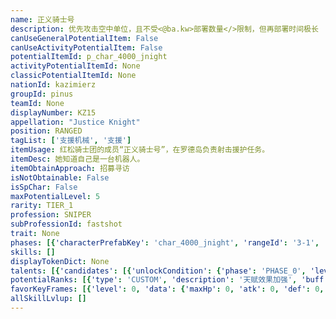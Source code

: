 ```yaml
---
name: 正义骑士号
description: 优先攻击空中单位，且不受<@ba.kw>部署数量</>限制，但再部署时间极长
canUseGeneralPotentialItem: False
canUseActivityPotentialItem: False
potentialItemId: p_char_4000_jnight
activityPotentialItemId: None
classicPotentialItemId: None
nationId: kazimierz
groupId: pinus
teamId: None
displayNumber: KZ15
appellation: "Justice Knight"
position: RANGED
tagList: ['支援机械', '支援']
itemUsage: 红松骑士团的成员“正义骑士号”，在罗德岛负责射击援护任务。
itemDesc: 她知道自己是一台机器人。
itemObtainApproach: 招募寻访
isNotObtainable: False
isSpChar: False
maxPotentialLevel: 5
rarity: TIER_1
profession: SNIPER
subProfessionId: fastshot
trait: None
phases: [{'characterPrefabKey': 'char_4000_jnight', 'rangeId': '3-1', 'maxLevel': 30, 'attributesKeyFrames': [{'level': 1, 'data': {'maxHp': 396, 'atk': 137, 'def': 32, 'magicResistance': 0.0, 'cost': 3, 'blockCnt': 1, 'moveSpeed': 1.0, 'attackSpeed': 100.0, 'baseAttackTime': 1.0, 'respawnTime': 200, 'hpRecoveryPerSec': 0.0, 'spRecoveryPerSec': 1.0, 'maxDeployCount': 1, 'maxDeckStackCnt': 0, 'tauntLevel': 0, 'massLevel': 0, 'baseForceLevel': 0, 'stunImmune': False, 'silenceImmune': False, 'sleepImmune': False, 'frozenImmune': False, 'levitateImmune': False}}, {'level': 30, 'data': {'maxHp': 495, 'atk': 172, 'def': 41, 'magicResistance': 0.0, 'cost': 3, 'blockCnt': 1, 'moveSpeed': 1.0, 'attackSpeed': 100.0, 'baseAttackTime': 1.0, 'respawnTime': 200, 'hpRecoveryPerSec': 0.0, 'spRecoveryPerSec': 1.0, 'maxDeployCount': 1, 'maxDeckStackCnt': 0, 'tauntLevel': 0, 'massLevel': 0, 'baseForceLevel': 0, 'stunImmune': False, 'silenceImmune': False, 'sleepImmune': False, 'frozenImmune': False, 'levitateImmune': False}}], 'evolveCost': None}]
skills: []
displayTokenDict: None
talents: [{'candidates': [{'unlockCondition': {'phase': 'PHASE_0', 'level': 1}, 'requiredPotentialRank': 0, 'prefabKey': '1', 'name': '正义助威·I', 'description': '部署后10秒内攻击范围内所有友方远程位单位更不容易被攻击且敌方空中单位获得10%的<$ba.fragile>脆弱</>效果', 'rangeId': None, 'blackboard': [{'key': 'duration', 'value': 10.0, 'valueStr': None}, {'key': 'damage_scale', 'value': 1.1, 'valueStr': None}, {'key': 'jnight_t.taunt_level', 'value': -1.0, 'valueStr': None}], 'tokenKey': None}, {'unlockCondition': {'phase': 'PHASE_0', 'level': 1}, 'requiredPotentialRank': 1, 'prefabKey': '1', 'name': '正义助威·II', 'description': '部署后12秒内攻击范围内所有友方远程位单位更不容易被攻击且敌方空中单位获得13%的<$ba.fragile>脆弱</>效果', 'rangeId': None, 'blackboard': [{'key': 'duration', 'value': 12.0, 'valueStr': None}, {'key': 'damage_scale', 'value': 1.13, 'valueStr': None}, {'key': 'jnight_t.taunt_level', 'value': -1.0, 'valueStr': None}], 'tokenKey': None}, {'unlockCondition': {'phase': 'PHASE_0', 'level': 1}, 'requiredPotentialRank': 2, 'prefabKey': '1', 'name': '正义助威·III', 'description': '部署后14秒内攻击范围内所有友方远程位单位更不容易被攻击且敌方空中单位获得16%的<$ba.fragile>脆弱</>效果', 'rangeId': None, 'blackboard': [{'key': 'duration', 'value': 14.0, 'valueStr': None}, {'key': 'damage_scale', 'value': 1.16, 'valueStr': None}, {'key': 'jnight_t.taunt_level', 'value': -1.0, 'valueStr': None}], 'tokenKey': None}, {'unlockCondition': {'phase': 'PHASE_0', 'level': 1}, 'requiredPotentialRank': 3, 'prefabKey': '1', 'name': '正义助威·IV', 'description': '部署后16秒内攻击范围内所有友方远程位单位更不容易被攻击且敌方空中单位获得19%的<$ba.fragile>脆弱</>效果', 'rangeId': None, 'blackboard': [{'key': 'duration', 'value': 16.0, 'valueStr': None}, {'key': 'damage_scale', 'value': 1.19, 'valueStr': None}, {'key': 'jnight_t.taunt_level', 'value': -1.0, 'valueStr': None}], 'tokenKey': None}, {'unlockCondition': {'phase': 'PHASE_0', 'level': 1}, 'requiredPotentialRank': 4, 'prefabKey': '1', 'name': '正义助威·V', 'description': '部署后18秒内攻击范围内所有友方远程位单位更不容易被攻击且敌方空中单位获得22%的<$ba.fragile>脆弱</>效果', 'rangeId': None, 'blackboard': [{'key': 'duration', 'value': 18.0, 'valueStr': None}, {'key': 'damage_scale', 'value': 1.22, 'valueStr': None}, {'key': 'jnight_t.taunt_level', 'value': -1.0, 'valueStr': None}], 'tokenKey': None}, {'unlockCondition': {'phase': 'PHASE_0', 'level': 1}, 'requiredPotentialRank': 5, 'prefabKey': '1', 'name': '正义助威·VI', 'description': '部署后20秒内攻击范围内所有友方远程位单位更不容易被攻击且敌方空中单位获得25%的<$ba.fragile>脆弱</>效果', 'rangeId': None, 'blackboard': [{'key': 'duration', 'value': 20.0, 'valueStr': None}, {'key': 'damage_scale', 'value': 1.25, 'valueStr': None}, {'key': 'jnight_t.taunt_level', 'value': -1.0, 'valueStr': None}], 'tokenKey': None}]}]
potentialRanks: [{'type': 'CUSTOM', 'description': '天赋效果加强', 'buff': None, 'equivalentCost': None}, {'type': 'CUSTOM', 'description': '天赋效果加强', 'buff': None, 'equivalentCost': None}, {'type': 'CUSTOM', 'description': '天赋效果加强', 'buff': None, 'equivalentCost': None}, {'type': 'CUSTOM', 'description': '天赋效果加强', 'buff': None, 'equivalentCost': None}, {'type': 'CUSTOM', 'description': '天赋效果加强', 'buff': None, 'equivalentCost': None}]
favorKeyFrames: [{'level': 0, 'data': {'maxHp': 0, 'atk': 0, 'def': 0, 'magicResistance': 0.0, 'cost': 0, 'blockCnt': 0, 'moveSpeed': 0.0, 'attackSpeed': 0.0, 'baseAttackTime': 0.0, 'respawnTime': 0, 'hpRecoveryPerSec': 0.0, 'spRecoveryPerSec': 0.0, 'maxDeployCount': 0, 'maxDeckStackCnt': 0, 'tauntLevel': 0, 'massLevel': 0, 'baseForceLevel': 0, 'stunImmune': False, 'silenceImmune': False, 'sleepImmune': False, 'frozenImmune': False, 'levitateImmune': False}}, {'level': 50, 'data': {'maxHp': 100, 'atk': 45, 'def': 0, 'magicResistance': 0.0, 'cost': 0, 'blockCnt': 0, 'moveSpeed': 0.0, 'attackSpeed': 0.0, 'baseAttackTime': 0.0, 'respawnTime': 0, 'hpRecoveryPerSec': 0.0, 'spRecoveryPerSec': 0.0, 'maxDeployCount': 0, 'maxDeckStackCnt': 0, 'tauntLevel': 0, 'massLevel': 0, 'baseForceLevel': 0, 'stunImmune': False, 'silenceImmune': False, 'sleepImmune': False, 'frozenImmune': False, 'levitateImmune': False}}]
allSkillLvlup: []
---
```


